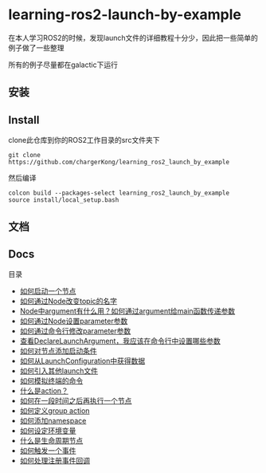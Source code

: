 # learning-ros2-launch-by-example

在本人学习ROS2的时候，发现launch文件的详细教程十分少，因此把一些简单的例子做了一些整理

所有的例子尽量都在galactic下运行

## 安装
## Install 

clone此仓库到你的ROS2工作目录的src文件夹下

```
git clone https://github.com/chargerKong/learning_ros2_launch_by_example
```
然后编译

```
colcon build --packages-select learning_ros2_launch_by_example
source install/local_setup.bash
```

## 文档
## Docs 
目录

- [如何启动一个节点](https://github.com/chargerKong/learning_ros2_launch_by_example/blob/main/launch/single_node.launch.py)
- [如何通过Node改变topic的名字](https://github.com/chargerKong/learning_ros2_launch_by_example/blob/main/docs/How%20to%20use%20remapping%20in%20Node.md)
- [Node中argument有什么用？如何通过argument给main函数传递参数](https://github.com/chargerKong/learning_ros2_launch_by_example/blob/main/docs/How%20to%20use%20argument%20in%20Node.md)
- [如何通过Node设置parameter参数](https://github.com/chargerKong/learning_ros2_launch_by_example/blob/main/docs/How%20to%20use%20parameters%20in%20Node.md)
- [如何通过命令行修改parameter参数](https://github.com/chargerKong/learning_ros2_launch_by_example/blob/main/docs/How%20to%20change%20parameters%20from%20command%20line.md)
- [查看DeclareLaunchArgument，我应该在命令行中设置哪些参数](https://github.com/chargerKong/learning_ros2_launch_by_example/blob/main/docs/What%20arguements%20should%20I%20set%20in%20command%20line.md)
- [如何对节点添加启动条件](https://github.com/chargerKong/learning_ros2_launch_by_example/blob/main/docs/How%20to%20conditionally%20start%20a%20node.md)
- [如何从LaunchConfiguration中获得数据](https://github.com/chargerKong/learning_ros2_launch_by_example/blob/main/docs/How%20to%20get%20context%20from%20LaunchConfiguration%20instance.md)
- [如何引入其他launch文件](https://github.com/chargerKong/learning_ros2_launch_by_example/blob/main/docs/How%20to%20inlucde%20another%20launch%20file.md)
- [如何模拟终端的命令](https://github.com/chargerKong/learning_ros2_launch_by_example/blob/main/docs/How%20to%20simulate%20a%20shell%20command.md)
- [什么是action？](https://github.com/chargerKong/learning_ros2_launch_by_example/blob/main/docs/What%20is%20action.md)
- [如何在一段时间之后再执行一个节点](https://github.com/chargerKong/learning_ros2_launch_by_example/blob/main/docs/How%20to%20execute%20an%20action%20after%20a%20period%20of%20time%20.md) 
- [如何定义group action](https://github.com/chargerKong/learning_ros2_launch_by_example/blob/main/docs/How%20to%20define%20group%20action.md)
- [如何添加namespace](https://github.com/chargerKong/learning_ros2_launch_by_example/blob/main/docs/How%20to%20specify%20a%20namespace%20to%20node%20and%20gourp.md)
- [如何设定环境变量](https://github.com/chargerKong/learning_ros2_launch_by_example/blob/main/docs/How%20to%20set%20envirnment.md)
- [什么是生命周期节点](https://github.com/chargerKong/learning_ros2_launch_by_example/blob/main/docs/lifecycleNode.md)
- [如何触发一个事件](https://github.com/chargerKong/learning_ros2_launch_by_example/blob/main/docs/How%20to%20emit%20an%20action.md)
- [如何处理注册事件回调](https://github.com/chargerKong/learning_ros2_launch_by_example/blob/main/docs/How_to_use_register_event_handler.md)